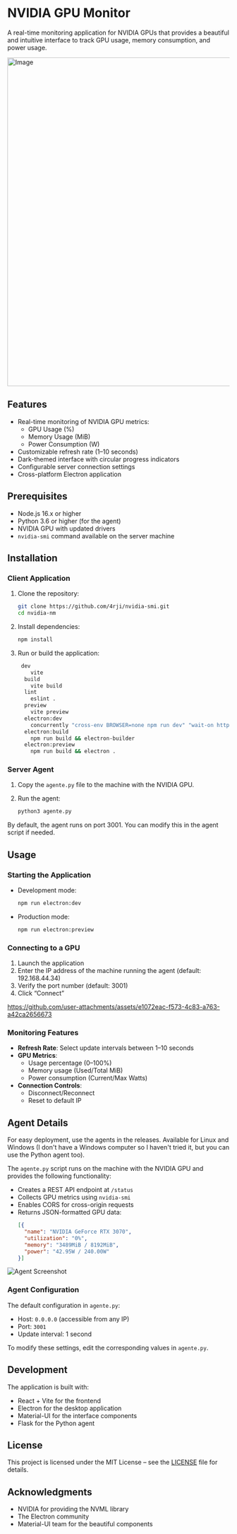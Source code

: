 # NVIDIA GPU Monitor

A real-time monitoring application for NVIDIA GPUs that provides a beautiful and intuitive interface to track GPU usage, memory consumption, and power usage.

<img width="744" alt="Image" src="https://github.com/user-attachments/assets/1ab75804-9c70-4647-83e6-f7683d011dd8" />


## Features

- Real-time monitoring of NVIDIA GPU metrics:
  - GPU Usage (%)
  - Memory Usage (MiB)
  - Power Consumption (W)
- Customizable refresh rate (1–10 seconds)
- Dark-themed interface with circular progress indicators
- Configurable server connection settings
- Cross-platform Electron application

## Prerequisites

- Node.js 16.x or higher
- Python 3.6 or higher (for the agent)
- NVIDIA GPU with updated drivers
- `nvidia-smi` command available on the server machine

## Installation

### Client Application

1. Clone the repository:
   ```bash
   git clone https://github.com/4rji/nvidia-smi.git
   cd nvidia-nm
   ```

2. Install dependencies:
   ```bash
   npm install
   ```

3. Run or build the application:
   ```bash
    dev
       vite
     build
       vite build
     lint
       eslint .
     preview
       vite preview
     electron:dev
       concurrently "cross-env BROWSER=none npm run dev" "wait-on http://localhost:5173 && cross-env NODE_ENV=development electron ."
     electron:build
       npm run build && electron-builder
     electron:preview
       npm run build && electron .
   ```

### Server Agent

1. Copy the `agente.py` file to the machine with the NVIDIA GPU.

2. Run the agent:
   ```bash
   python3 agente.py
   ```

By default, the agent runs on port 3001. You can modify this in the agent script if needed.

## Usage

### Starting the Application

- Development mode:
  ```bash
  npm run electron:dev
  ```
- Production mode:
  ```bash
  npm run electron:preview
  ```

### Connecting to a GPU

1. Launch the application  
2. Enter the IP address of the machine running the agent (default: 192.168.44.34)  
3. Verify the port number (default: 3001)  
4. Click “Connect”  

https://github.com/user-attachments/assets/e1072eac-f573-4c83-a763-a42ca2656673

### Monitoring Features

- **Refresh Rate**: Select update intervals between 1–10 seconds  
- **GPU Metrics**:
  - Usage percentage (0–100%)
  - Memory usage (Used/Total MiB)
  - Power consumption (Current/Max Watts)
- **Connection Controls**:
  - Disconnect/Reconnect
  - Reset to default IP

## Agent Details

For easy deployment, use the agents in the releases. Available for Linux and Windows (I don't have a Windows computer so I haven't tried it, but you can use the Python agent too).

The `agente.py` script runs on the machine with the NVIDIA GPU and provides the following functionality:

- Creates a REST API endpoint at `/status`
- Collects GPU metrics using `nvidia-smi`
- Enables CORS for cross-origin requests
- Returns JSON-formatted GPU data:
  ```json
  [{
    "name": "NVIDIA GeForce RTX 3070",
    "utilization": "0%",
    "memory": "3489MiB / 8192MiB",
    "power": "42.95W / 240.00W"
  }]
  ```

![Agent Screenshot](https://github.com/user-attachments/assets/6e66daa5-f7cf-4d64-afeb-28e1b4b6c0f4)

### Agent Configuration

The default configuration in `agente.py`:

- Host: `0.0.0.0` (accessible from any IP)  
- Port: `3001`  
- Update interval: 1 second  

To modify these settings, edit the corresponding values in `agente.py`.

## Development

The application is built with:

- React + Vite for the frontend  
- Electron for the desktop application  
- Material-UI for the interface components  
- Flask for the Python agent  

## License

This project is licensed under the MIT License – see the [LICENSE](LICENSE) file for details.

## Acknowledgments

- NVIDIA for providing the NVML library  
- The Electron community  
- Material-UI team for the beautiful components  
